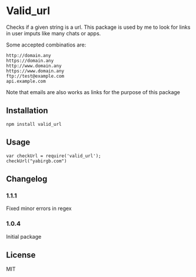 # Valid_url

Checks if a given string is a url. This package is used by me to look for links in user imputs like many chats or apps.

Some accepted combinatios are:

```
http://domain.any
https://domain.any
http://www.domain.any
https://www.domain.any
ftp://test@example.com
api.example.com
```

Note that emails are also works as links for the purpose of this package

## Installation

`npm install valid_url`

## Usage

```
var checkUrl = require('valid_url');
checkUrl("yabirgb.com")
```

## Changelog

### 1.1.1
Fixed minor errors in regex

### 1.0.4
Initial package

## License

MIT
